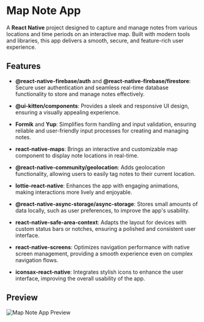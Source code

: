 # Map Note App

A **React Native** project designed to capture and manage notes from various locations and time periods on an interactive map. Built with modern tools and libraries, this app delivers a smooth, secure, and feature-rich user experience.

## Features

- **@react-native-firebase/auth** and **@react-native-firebase/firestore**: Secure user authentication and seamless real-time database functionality to store and manage notes effectively.

- **@ui-kitten/components**: Provides a sleek and responsive UI design, ensuring a visually appealing experience.

- **Formik** and **Yup**: Simplifies form handling and input validation, ensuring reliable and user-friendly input processes for creating and managing notes.

- **react-native-maps**: Brings an interactive and customizable map component to display note locations in real-time.

- **@react-native-community/geolocation**: Adds geolocation functionality, allowing users to easily tag notes to their current location.

- **lottie-react-native**: Enhances the app with engaging animations, making interactions more lively and enjoyable.

- **@react-native-async-storage/async-storage**: Stores small amounts of data locally, such as user preferences, to improve the app's usability.

- **react-native-safe-area-context**: Adapts the layout for devices with custom status bars or notches, ensuring a polished and consistent user interface.

- **react-native-screens**: Optimizes navigation performance with native screen management, providing a smooth experience even on complex navigation flows.

- **iconsax-react-native**: Integrates stylish icons to enhance the user interface, improving the overall usability of the app.

## Preview

![Map Note App Preview](image.gif)
